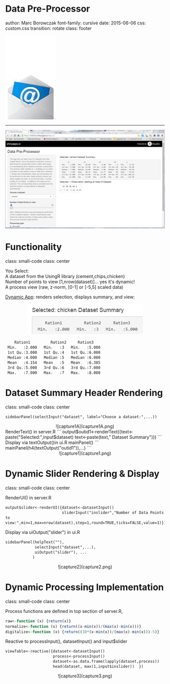 Data Pre-Processor
========================================================
author: Marc Borowczak
font-family: cursive
date: 2015-06-06
css: custom.css
transition: rotate
class: footer

[![Email](email.png)](mailto:borowczak.marc@gmail.com)
***
[![App](appimage.png)](https://m3cinc.shinyapps.io/App-3/)

Functionality   
========================================================
class: small-code
class: center

You Select:  
A dataset from the UsingR library (cement,chips,chicken)    
Number of points to view [1,nrow(dataset)]... yes it's dynamic!    
A process view (raw, z-norm, [0-1] or [-5,5] scaled data)    

[Dynamic App](https://m3cinc.shinyapps.io/App-3/):
renders selection, displays summary, and view: <center>![capture1](capture1.png)</center>


```
    Ration1         Ration2     Ration3     
 Min.   :2.000   Min.   :3   Min.   :5.000  
 1st Qu.:3.000   1st Qu.:4   1st Qu.:6.000  
 Median :4.000   Median :5   Median :6.000  
 Mean   :4.154   Mean   :5   Mean   :6.385  
 3rd Qu.:5.000   3rd Qu.:6   3rd Qu.:7.000  
 Max.   :7.000   Max.   :7   Max.   :8.000  
```

Dataset Summary Header Rendering
========================================================
class: small-code
class: center

```
sidebarPanel(selectInput("dataset", label="Choose a dataset:",...))
```
<center>![capture1A](capture1A.png)</center>
RenderText() in server.R
```
output$outid1<-renderText({text<-paste("Selected:",input$dataset)
                           text<-paste(text," Dataset Summary")})
```
Display via textOutput()in ui.R mainPanel()
```
mainPanel(h4(textOutput("outid1")),...)
```
<center>![capture1](capture1.png)</center>

Dynamic Slider Rendering & Display
========================================================
class: small-code
class: center

RenderUI() in server.R 

```
output$slider<-renderUI({dataset<-datasetInput()
                         sliderInput("inslider","Number of Data Points to view:",min=1,max=nrow(dataset),step=1,round=TRUE,ticks=FALSE,value=1)})
```

Display via uiOutput("slider") in ui.R

```
sidebarPanel(helpText(""),
             selectInput("dataset",...),
             uiOutput("slider"), ...
            )
```
<center>![capture2](capture2.png)</center>

Dynamic Processing Implementation
========================================================
class: small-code
class: center

Process functions are defined in top section of server.R,

```r
raw<-function (x) {return(x)} 
normalize<-function (x) {return((x-min(x))/(max(x)-min(x)))}
digitalize<-function (x) {return((10*(x-min(x))/(max(x)-min(x)))-5)}  
```
Reactive to processInput(), datasetInput() and input$slider
```
viewTable<-reactive({dataset<-datasetInput()
                     process<-processInput()
                     dataset<-as.data.frame(lapply(dataset,process))
                     head(dataset, max(1,input$inslider))  })
```
<center>![capture3](capture3.png)</center>
